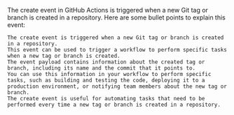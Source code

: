 The create event in GitHub Actions is triggered when a new Git tag or branch is created in a repository. Here are some bullet points to explain this event:

    The create event is triggered when a new Git tag or branch is created in a repository.
    This event can be used to trigger a workflow to perform specific tasks when a new tag or branch is created.
    The event payload contains information about the created tag or branch, including its name and the commit that it points to.
    You can use this information in your workflow to perform specific tasks, such as building and testing the code, deploying it to a production environment, or notifying team members about the new tag or branch.
    The create event is useful for automating tasks that need to be performed every time a new tag or branch is created in a repository.